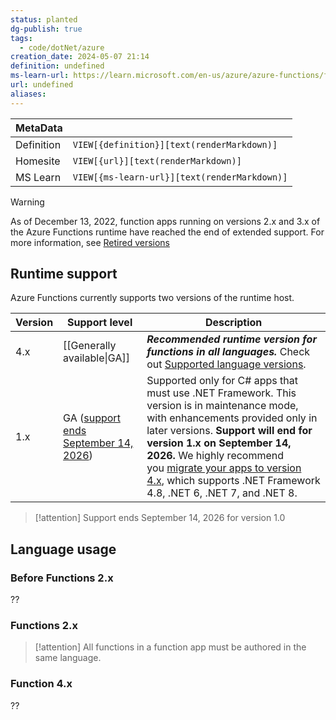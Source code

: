 ```yaml
---
status: planted
dg-publish: true
tags:
  - code/dotNet/azure
creation_date: 2024-05-07 21:14
definition: undefined
ms-learn-url: https://learn.microsoft.com/en-us/azure/azure-functions/functions-versions?tabs=isolated-process%2Cv4&pivots=programming-language-csharp
url: undefined
aliases:
---
```


| MetaData   |                                              |
| ---------- | -------------------------------------------- |
| Definition | `VIEW[{definition}][text(renderMarkdown)]`   |
| Homesite   | `VIEW[{url}][text(renderMarkdown)]`          |
| MS Learn   | `VIEW[{ms-learn-url}][text(renderMarkdown)]` |

> [!warning]
> As of December 13, 2022, function apps running on versions 2.x and 3.x of the Azure Functions runtime have reached the end of extended support. For more information, see [Retired versions](https://learn.microsoft.com/en-us/azure/azure-functions/functions-versions?tabs=isolated-process%2Cv4&pivots=programming-language-csharp#retired-versions)


## Runtime support

Azure Functions currently supports two versions of the runtime host.

| Version | Support level                                                                             | Description                                                                                                                                                                                                                                                                                                                                                                                                                                                     |
| ------- | ----------------------------------------------------------------------------------------- | --------------------------------------------------------------------------------------------------------------------------------------------------------------------------------------------------------------------------------------------------------------------------------------------------------------------------------------------------------------------------------------------------------------------------------------------------------------- |
| 4.x     | [[Generally available\|GA]]                                                               | **_Recommended runtime version for functions in all languages._** Check out [Supported language versions](https://learn.microsoft.com/en-us/azure/azure-functions/functions-versions?tabs=isolated-process%2Cv4&pivots=programming-language-csharp#languages).                                                                                                                                                                                                  |
| 1.x     | GA ([support ends September 14, 2026](https://aka.ms/azure-functions-retirements/hostv1)) | Supported only for C# apps that must use .NET Framework. This version is in maintenance mode, with enhancements provided only in later versions. **Support will end for version 1.x on September 14, 2026.** We highly recommend you [migrate your apps to version 4.x](https://learn.microsoft.com/en-us/azure/azure-functions/migrate-version-1-version-4?pivots=programming-language-csharp), which supports .NET Framework 4.8, .NET 6, .NET 7, and .NET 8. |

> [!attention]
> Support ends September 14, 2026 for version 1.0

## Language usage
### Before Functions 2.x

??
### Functions 2.x

> [!attention]
> All functions in a function app must be authored in the same language.

### Function 4.x

??